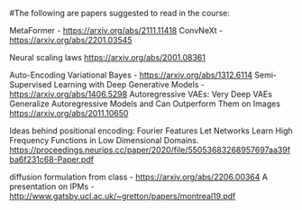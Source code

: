 #The following are papers suggested to read in the course:

MetaFormer - https://arxiv.org/abs/2111.11418
ConvNeXt - https://arxiv.org/abs/2201.03545

Neural scaling laws https://arxiv.org/abs/2001.08361

Auto-Encoding Variational Bayes - https://arxiv.org/abs/1312.6114
Semi-Supervised Learning with Deep Generative Models - https://arxiv.org/abs/1406.5298
Autoregressive VAEs: Very Deep VAEs Generalize Autoregressive Models and Can Outperform Them on Images
https://arxiv.org/abs/2011.10650

Ideas behind positional encoding: 
Fourier Features Let Networks Learn High Frequency Functions in Low Dimensional Domains.
https://proceedings.neurips.cc/paper/2020/file/55053683268957697aa39fba6f231c68-Paper.pdf

diffusion formulation from class - https://arxiv.org/abs/2206.00364
A presentation on IPMs - http://www.gatsby.ucl.ac.uk/~gretton/papers/montreal19.pdf
